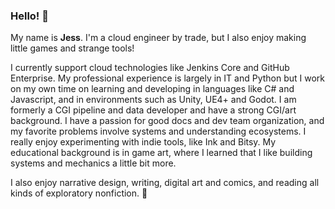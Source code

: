 ### Hello! 👋

My name is **Jess**. I'm a cloud engineer by trade, but I also enjoy making little games and strange tools!

I currently support cloud technologies like Jenkins Core and GitHub Enterprise. My professional experience is largely in IT and Python but I work on my own time on learning and developing in languages like C# and Javascript, and in environments such as Unity, UE4+ and Godot. I am formerly a CGI pipeline and data developer and have a strong CGI/art background. I have a passion for good docs and dev team organization, and my favorite problems involve systems and understanding ecosystems. I really enjoy experimenting with indie tools, like Ink and Bitsy. My educational background is in game art, where I learned that I like building systems and mechanics a little bit more.

I also enjoy narrative design, writing, digital art and comics, and reading all kinds of exploratory nonfiction. 🌱

<!--
**jes-so/jes-so** is a ✨ _special_ ✨ repository because its `README.md` (this file) appears on your GitHub profile.

Here are some ideas to get you started:

- 🔭 I’m currently working on ...
- 🌱 I’m currently learning ...
- 👯 I’m looking to collaborate on ...
- 🤔 I’m looking for help with ...
- 💬 Ask me about ...
- 📫 How to reach me: ...
- 😄 Pronouns: ...
- ⚡ Fun fact: ...
-->
